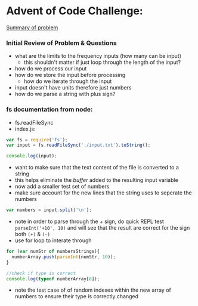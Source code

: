 # Advent of Code Challenge:

[Summary of problem](https://adventofcode.com/2018/day/1)

### Initial Review of Problem & Questions

- what are the limits to the frequency inputs (how many can be input)
  - this shouldn't matter if just loop through the length of the input?
- how do we process our input
- how do we store the input before processing
  - how do we iterate through the input
- input doesn't have units therefore just numbers
- how do we parse a string with plus sign?

### fs documentation from node:

- fs.readFileSync
- index.js:

```javascript
var fs = require('fs');
var input = fs.readFileSync('./input.txt').toString();

console.log(input);
```

- want to make sure that the text content of the file is converted to a string
- this helps eliminate the *buffer* added to the resulting input variable
- now add a smaller test set of numbers
- make sure account for the new lines that the string uses to seperate the numbers

```javascript
var numbers = input.split('\n');
```

- note in order to parse through the + sign, do quick REPL test `parseInt('+10', 10)` and will see that the result are correct for the sign both `(+)` & `(-)`
- use for loop to interate through

```javascript
for (var numStr of numbersStrings){
  numberArray.push(parseInt(numStr, 10));
}

//check if type is correct
console.log(typeof numberArray[8]);
```
- note the test case of of random indexes within the new array of numbers to ensure their type is correctly changed
